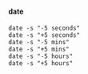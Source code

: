  
 #### date 
 
    date -s "-5 seconds"
    date -s "+5 seconds"
    date -s "-5 mins"
    date -s "+5 mins"
    date -s "-5 hours"
    date -s "+5 hours"
